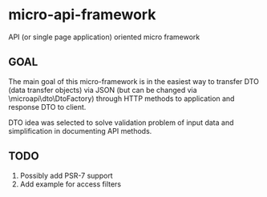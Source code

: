 # micro-api-framework
API (or single page application) oriented micro framework

## GOAL
The main goal of this micro-framework is in the easiest way to transfer DTO (data transfer objects) via JSON (but can be
changed via \microapi\dto\DtoFactory) through HTTP methods to application and response DTO to client.
  
DTO idea was selected to solve validation problem of input data and simplification in documenting API methods.  

## TODO
1. Possibly add PSR-7 support
2. Add example for access filters